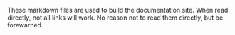 These markdown files are used to build the documentation site. When read directly, not all links will work. No reason not to read them directly, but be forewarned.
